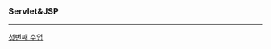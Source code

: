 
### Servlet&JSP
---

[첫번째 수업](https://github.com/Jinuk93/TIL/blob/master/JSP/Bitcamp/docs/%EC%B2%AB%EB%B2%88%EC%A7%B8%20%EC%88%98%EC%97%85.md)

